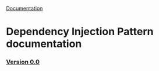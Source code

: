 [Documentation](/docs/documentation.md)

# Dependency Injection Pattern documentation

### [Version 0.0](0.0/version.md)

